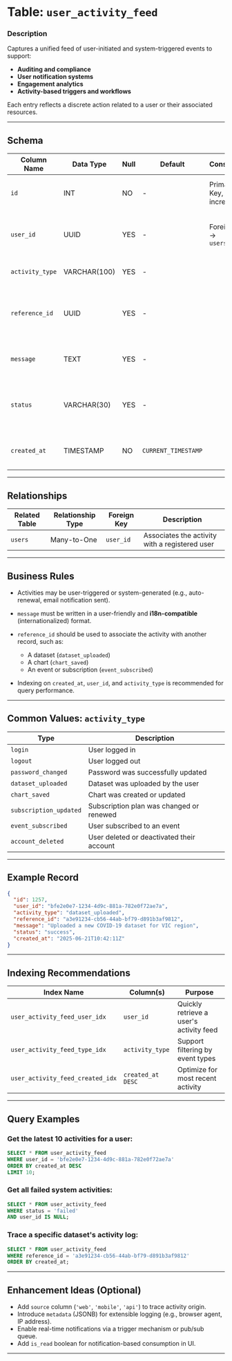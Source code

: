 # Table: `user_activity_feed`

### **Description**

Captures a unified feed of user-initiated and system-triggered events to support:

* **Auditing and compliance**
* **User notification systems**
* **Engagement analytics**
* **Activity-based triggers and workflows**

Each entry reflects a discrete action related to a user or their associated resources.

---

## **Schema**

| Column Name     | Data Type    | Null | Default             | Constraints                 | Description                                                   |
| --------------- | ------------ | ---- | ------------------- | --------------------------- | ------------------------------------------------------------- |
| `id`            | INT          | NO   | -                   | Primary Key, Auto-increment | Unique identifier for each activity                           |
| `user_id`       | UUID         | YES  | -                   | Foreign Key → `users(id)`   | The user responsible for or related to the activity           |
| `activity_type` | VARCHAR(100) | YES  | -                   |                             | Categorical type of activity                                  |
| `reference_id`  | UUID         | YES  | -                   |                             | Optional reference to related object (dataset, chart, etc.)   |
| `message`       | TEXT         | YES  | -                   |                             | Readable description of the activity                          |
| `status`        | VARCHAR(30)  | YES  | -                   |                             | Status of the activity (e.g., `success`, `failed`, `pending`) |
| `created_at`    | TIMESTAMP    | NO   | `CURRENT_TIMESTAMP` |                             | Timestamp when the activity occurred                          |

---

## **Relationships**

| Related Table | Relationship Type | Foreign Key | Description                                    |
| ------------- | ----------------- | ----------- | ---------------------------------------------- |
| `users`       | Many-to-One       | `user_id`   | Associates the activity with a registered user |

---

## **Business Rules**

* Activities may be user-triggered or system-generated (e.g., auto-renewal, email notification sent).
* `message` must be written in a user-friendly and **i18n-compatible** (internationalized) format.
* `reference_id` should be used to associate the activity with another record, such as:

  * A dataset (`dataset_uploaded`)
  * A chart (`chart_saved`)
  * An event or subscription (`event_subscribed`)
* Indexing on `created_at`, `user_id`, and `activity_type` is recommended for query performance.

---

## **Common Values: `activity_type`**

| Type                   | Description                               |
| ---------------------- | ----------------------------------------- |
| `login`                | User logged in                            |
| `logout`               | User logged out                           |
| `password_changed`     | Password was successfully updated         |
| `dataset_uploaded`     | Dataset was uploaded by the user          |
| `chart_saved`          | Chart was created or updated              |
| `subscription_updated` | Subscription plan was changed or renewed  |
| `event_subscribed`     | User subscribed to an event               |
| `account_deleted`      | User deleted or deactivated their account |

---

## **Example Record**

```json
{
  "id": 1257,
  "user_id": "bfe2e0e7-1234-4d9c-881a-782e0f72ae7a",
  "activity_type": "dataset_uploaded",
  "reference_id": "a3e91234-cb56-44ab-bf79-d891b3af9812",
  "message": "Uploaded a new COVID-19 dataset for VIC region",
  "status": "success",
  "created_at": "2025-06-21T10:42:11Z"
}
```

---

## **Indexing Recommendations**

| Index Name                       | Column(s)         | Purpose                                 |
| -------------------------------- | ----------------- | --------------------------------------- |
| `user_activity_feed_user_idx`    | `user_id`         | Quickly retrieve a user's activity feed |
| `user_activity_feed_type_idx`    | `activity_type`   | Support filtering by event types        |
| `user_activity_feed_created_idx` | `created_at DESC` | Optimize for most recent activity       |

---

## **Query Examples**

### Get the latest 10 activities for a user:

```sql
SELECT * FROM user_activity_feed
WHERE user_id = 'bfe2e0e7-1234-4d9c-881a-782e0f72ae7a'
ORDER BY created_at DESC
LIMIT 10;
```

### Get all failed system activities:

```sql
SELECT * FROM user_activity_feed
WHERE status = 'failed'
AND user_id IS NULL;
```

### Trace a specific dataset's activity log:

```sql
SELECT * FROM user_activity_feed
WHERE reference_id = 'a3e91234-cb56-44ab-bf79-d891b3af9812'
ORDER BY created_at;
```

---

## **Enhancement Ideas (Optional)**

* Add `source` column (`'web'`, `'mobile'`, `'api'`) to trace activity origin.
* Introduce `metadata` (JSONB) for extensible logging (e.g., browser agent, IP address).
* Enable real-time notifications via a trigger mechanism or pub/sub queue.
* Add `is_read` boolean for notification-based consumption in UI.

---
